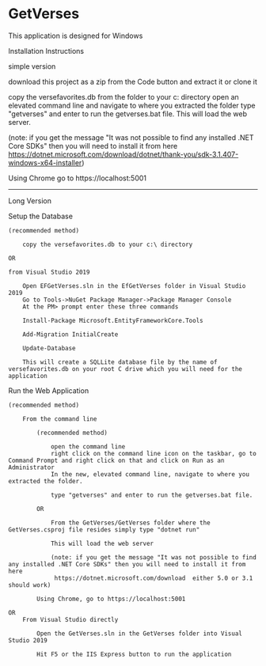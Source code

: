 # GetVerses

This application is designed for Windows

Installation Instructions

simple version

download this project as a zip from the Code button and extract it or clone it

copy the versefavorites.db from the folder to your c: directory
open an elevated command line and navigate to where you extracted the folder
type "getverses" and enter to run the getverses.bat file.  This will load the web server.

(note: if you get the message "It was not possible to find any installed .NET Core SDKs" then you will need to install it from here
 https://dotnet.microsoft.com/download/dotnet/thank-you/sdk-3.1.407-windows-x64-installer)

Using Chrome go to https://localhost:5001



---
Long Version

Setup the Database 

	(recommended method)
	
		copy the versefavorites.db to your c:\ directory

	OR 
	
	from Visual Studio 2019

		Open EFGetVerses.sln in the EfGetVerses folder in Visual Studio 2019
		Go to Tools->NuGet Package Manager->Package Manager Console
		At the PM> prompt enter these three commands

		Install-Package Microsoft.EntityFrameworkCore.Tools

		Add-Migration InitialCreate

		Update-Database

		This will create a SQLLite database file by the name of versefavorites.db on your root C drive which you will need for the application


Run the Web Application


	(recommended method)

		From the command line 
		
			(recommended method)

				open the command line 
				right click on the command line icon on the taskbar, go to Command Prompt and right click on that and click on Run as an Administrator
				In the new, elevated command line, navigate to where you extracted the folder.
						
				type "getverses" and enter to run the getverses.bat file.

			OR

				From the GetVerses/GetVerses folder where the GetVerses.csproj file resides simply type "dotnet run"
				
				This will load the web server

				(note: if you get the message "It was not possible to find any installed .NET Core SDKs" then you will need to install it from here
				 https://dotnet.microsoft.com/download  either 5.0 or 3.1 should work)

			Using Chrome, go to https://localhost:5001

	OR
		From Visual Studio directly

			Open the GetVerses.sln in the GetVerses folder into Visual Studio 2019

			Hit F5 or the IIS Express button to run the application


